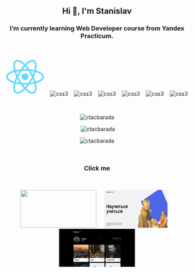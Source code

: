 <h2 align="center">Hi 👋, I'm Stanislav</h2>
<h3 align="center">I’m currently learning Web Developer course from Yandex Practicum.</h3>

</br>

<p align="center"><img src="data:image/svg+xml;base64,PHN2ZyB4bWxucz0iaHR0cDovL3d3dy53My5vcmcvMjAwMC9zdmciIHZpZXdCb3g9Ii0xMS41IC0xMC4yMzE3NCAyMyAyMC40NjM0OCI+CiAgPHRpdGxlPlJlYWN0IExvZ288L3RpdGxlPgogIDxjaXJjbGUgY3g9IjAiIGN5PSIwIiByPSIyLjA1IiBmaWxsPSIjNjFkYWZiIi8+CiAgPGcgc3Ryb2tlPSIjNjFkYWZiIiBzdHJva2Utd2lkdGg9IjEiIGZpbGw9Im5vbmUiPgogICAgPGVsbGlwc2Ugcng9IjExIiByeT0iNC4yIi8+CiAgICA8ZWxsaXBzZSByeD0iMTEiIHJ5PSI0LjIiIHRyYW5zZm9ybT0icm90YXRlKDYwKSIvPgogICAgPGVsbGlwc2Ugcng9IjExIiByeT0iNC4yIiB0cmFuc2Zvcm09InJvdGF0ZSgxMjApIi8+CiAgPC9nPgo8L3N2Zz4K" alt="css3" width="100" height="100"/>&nbsp&nbsp&nbsp
<img src="https://upload.wikimedia.org/wikipedia/commons/thumb/9/99/Unofficial_JavaScript_logo_2.svg/1024px-Unofficial_JavaScript_logo_2.svg.png" alt="css3" width="100" height="100"/>&nbsp&nbsp&nbsp
<img src="https://seeklogo.com/images/P/postman-logo-0087CA0D15-seeklogo.com.png" alt="css3" width="100" height="100"/>&nbsp&nbsp&nbsp
<img src="https://de.smartcat.com/_vue_builder/smartcat_en_main_1626933869281_1646862035619_figma-square_2x.png" alt="css3" width="100" height="100"/>&nbsp&nbsp&nbsp
<img src="https://nodejs.org/static/images/logo.svg" alt="css3" width="100" height="100"/>&nbsp&nbsp&nbsp
<img src="https://res.cloudinary.com/crunchbase-production/image/upload/c_lpad,f_auto,q_auto:eco,dpr_1/erkxwhl1gd48xfhe2yld" alt="css3" width="100" height="100"/>&nbsp&nbsp&nbsp
<img src="https://w7.pngwing.com/pngs/201/90/png-transparent-logo-html-html5.png" alt="css3" width="100" height="100"/>
</p>

</br>

<p align="center"><img   src="https://github-readme-stats.vercel.app/api/top-langs?username=ctacbarada&show_icons=true&locale=en&layout=compact" alt="ctacbarada" /></p>
<p align="center">&nbsp;<img src="https://github-readme-stats.vercel.app/api?username=ctacbarada&show_icons=true&locale=en" alt="ctacbarada" /></p>
<p align="center"><img src="https://github-readme-streak-stats.herokuapp.com/?user=ctacbarada&" alt="ctacbarada" /></p>

<br>

<h3 align="center">Click me</h3>

<br>


<p align="center">
<a href="https://ctacbarada.github.io/RussianTravel/" target="_blank"><img width="200" height="100" src="https://raw.githubusercontent.com/ctacbarada/russian-travel/main/images/Preview.png"></a>
<a href="https://ctacbarada.github.io/HowToLearn/" target="_blank"><img width="200" height="100" src="https://raw.githubusercontent.com/ctacbarada/FRONT/main/images/ScrHTL.png"></a>
<a href="https://ctacbarada.github.io/mesto/" target="_blank"><img width="200" height="100" src="https://github.com/ctacbarada/mesto/blob/main/src/images/preview.png?raw=true"></a>
</p>


